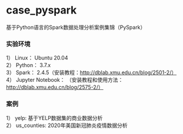 # case_pyspark
基于Python语言的Spark数据处理分析案例集锦（PySpark）

### 实验环境
1） Linux： Ubuntu 20.04  
2） Python： 3.7.x  
3） Spark： 2.4.5（安装教程：http://dblab.xmu.edu.cn/blog/2501-2/）  
4） Jupyter Notebook： （安装教程和使用方法：http://dblab.xmu.edu.cn/blog/2575-2/）

### 案例
1） yelp: 基于YELP数据集的商业数据分析  
2） us_counties: 2020年美国新冠肺炎疫情数据分析